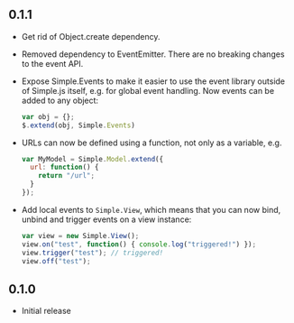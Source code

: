0.1.1
-----

* Get rid of Object.create dependency.
* Removed dependency to EventEmitter. There are no breaking changes to
  the event API.
* Expose Simple.Events to make it easier to use the event library
  outside of Simple.js itself, e.g. for global event handling. Now
  events can be added to any object:

  ```javascript
  var obj = {};
  $.extend(obj, Simple.Events)
  ```
* URLs can now be defined using a function, not only as a variable, e.g.

  ```javascript
  var MyModel = Simple.Model.extend({
    url: function() {
      return "/url";
    }
  });
  ```
* Add local events to `Simple.View`, which means that you can now bind,
  unbind and trigger events on a view instance:

  ```javascript
  var view = new Simple.View();
  view.on("test", function() { console.log("triggered!") });
  view.trigger("test"); // triggered!
  view.off("test");
  ```

0.1.0
-----

* Initial release
